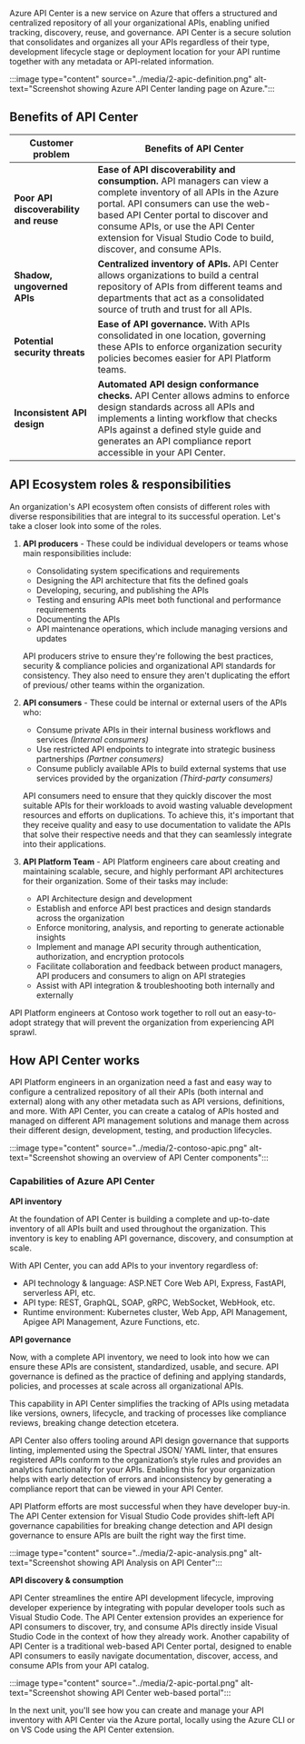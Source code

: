 Azure API Center is a new service on Azure that offers a structured and centralized repository of all your organizational APIs, enabling unified tracking, discovery, reuse, and governance. API Center is a secure solution that consolidates and organizes all your APIs regardless of their type, development lifecycle stage or deployment location for your API runtime together with any metadata or API-related information.

:::image type="content" source="../media/2-apic-definition.png" alt-text="Screenshot showing Azure API Center landing page on Azure.":::

## Benefits of API Center

| Customer problem| Benefits of API Center |
|----------|----------|
| **Poor API discoverability and reuse**   | **Ease of API discoverability and consumption.** API managers can view a complete inventory of all APIs in the Azure portal. API consumers can use the web-based API Center portal to discover and consume APIs, or use the API Center extension for Visual Studio Code to build, discover, and consume APIs.     |
| **Shadow, ungoverned APIs**    | **Centralized inventory of APIs.** API Center allows organizations to build a central repository of APIs from different teams and departments that act as a consolidated source of truth and trust for all APIs.    |
| **Potential security threats**    | **Ease of API governance.** With APIs consolidated in one location, governing these APIs to enforce organization security policies becomes easier for API Platform teams.    |
| **Inconsistent API design**   | **Automated API design conformance checks.** API Center allows admins to enforce design standards across all APIs and implements a linting workflow that checks APIs against a defined style guide and generates an API compliance report accessible in your API Center.    |

## API Ecosystem roles & responsibilities

An organization's API ecosystem often consists of different roles with diverse responsibilities that are integral to its successful operation. Let's take a closer look into some of the roles.

1. **API producers** - These could be individual developers or teams whose main responsibilities include:
    - Consolidating system specifications and requirements
    - Designing the API architecture that fits the defined goals
    - Developing, securing, and publishing the APIs
    - Testing and ensuring APIs meet both functional and performance requirements
    - Documenting the APIs
    - API maintenance operations, which include managing versions and updates

    API producers strive to ensure they're following the best practices, security & compliance policies and organizational API standards for consistency. They also need to ensure they aren't duplicating the effort of previous/ other teams within the organization.

1. **API consumers** - These could be internal or external users of the APIs who:
    - Consume private APIs in their internal business workflows and services *(Internal consumers)*
    - Use restricted API endpoints to integrate into strategic business partnerships *(Partner consumers)*
    - Consume publicly available APIs to build external systems that use services provided by the organization *(Third-party consumers)*

    API consumers need to ensure that they quickly discover the most suitable APIs for their workloads to avoid wasting valuable development resources and efforts on duplications. To achieve this, it's important that they receive quality and easy to use documentation to validate the APIs that solve their respective needs and that they can seamlessly integrate into their applications.

1. **API Platform Team** - API Platform engineers care about creating and maintaining scalable, secure, and highly performant API architectures for their organization. Some of their tasks may include:
    - API Architecture design and development
    - Establish and enforce API best practices and design standards across the organization
    - Enforce monitoring, analysis, and reporting to generate actionable insights
    - Implement and manage API security through authentication, authorization, and encryption protocols
    - Facilitate collaboration and feedback between product managers, API producers and consumers to align on API strategies
    - Assist with API integration & troubleshooting both internally and externally

API Platform engineers at Contoso work together to roll out an easy-to-adopt strategy that will prevent the organization from experiencing API sprawl.

## How API Center works

API Platform engineers in an organization need a fast and easy way to configure a centralized repository of all their APIs (both internal and external) along with any other metadata such as API versions, definitions, and more.
With API Center, you can create a catalog of APIs hosted and managed on different API management solutions and manage them across their different design, development, testing, and production lifecycles.

:::image type="content" source="../media/2-contoso-apic.png" alt-text="Screenshot showing an overview of API Center components":::

### Capabilities of Azure API Center

**API inventory**

At the foundation of API Center is building a complete and up-to-date inventory of all APIs built and used throughout the organization. This inventory is key to enabling API governance, discovery, and consumption at scale.

With API Center, you can add APIs to your inventory regardless of:

- API technology & language: ASP.NET Core Web API, Express, FastAPI, serverless API, etc.
- API type: REST, GraphQL, SOAP, gRPC, WebSocket, WebHook, etc.
- Runtime environment: Kubernetes cluster, Web App, API Management, Apigee API Management, Azure Functions, etc.

**API governance**

Now, with a complete API inventory, we need to look into how we can ensure these APIs are consistent, standardized, usable, and secure. API governance is defined as the practice of defining and applying standards, policies, and processes at scale across all organizational APIs.

This capability in API Center simplifies the tracking of APIs using metadata like versions, owners, lifecycle, and tracking of processes like compliance reviews, breaking change detection etcetera.

API Center also offers tooling around API design governance that supports linting, implemented using the Spectral JSON/ YAML linter, that ensures registered APIs conform to the organization’s style rules and provides an analytics functionality for your APIs. Enabling this for your organization helps with early detection of errors and inconsistency by generating a compliance report that can be viewed in your API Center.

API Platform efforts are most successful when they have developer buy-in. The API Center extension for Visual Studio Code provides shift-left API governance capabilities for breaking change detection and API design governance to ensure APIs are built the right way the first time.

:::image type="content" source="../media/2-apic-analysis.png" alt-text="Screenshot showing API Analysis on API Center":::

**API discovery & consumption**

API Center streamlines the entire API development lifecycle, improving developer experience by integrating with popular developer tools such as Visual Studio Code. The API Center extension provides an experience for API consumers to discover, try, and consume APIs directly inside Visual Studio Code in the context of how they already work. Another capability of API Center is a traditional web-based API Center portal, designed to enable API consumers to easily navigate documentation, discover, access, and consume APIs from your API catalog.

:::image type="content" source="../media/2-apic-portal.png" alt-text="Screenshot showing API Center web-based portal":::

In the next unit, you'll see how you can create and manage your API inventory with API Center via the Azure portal, locally using the Azure CLI or on VS Code using the API Center extension.
